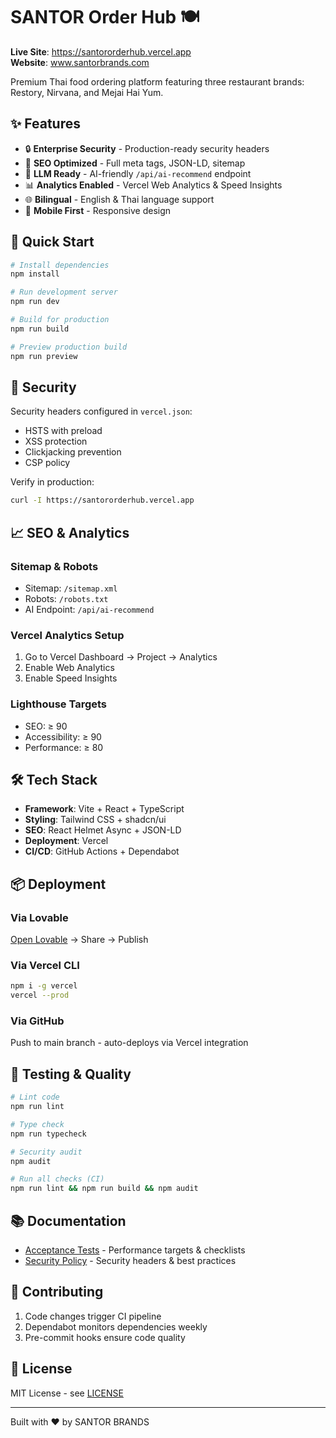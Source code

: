 # SANTOR Order Hub 🍽️

**Live Site**: https://santororderhub.vercel.app  
**Website**: www.santorbrands.com

Premium Thai food ordering platform featuring three restaurant brands: Restory, Nirvana, and Mejai Hai Yum.

## ✨ Features

- 🔒 **Enterprise Security** - Production-ready security headers
- 🚀 **SEO Optimized** - Full meta tags, JSON-LD, sitemap
- 🤖 **LLM Ready** - AI-friendly `/api/ai-recommend` endpoint
- 📊 **Analytics Enabled** - Vercel Web Analytics & Speed Insights
- 🌐 **Bilingual** - English & Thai language support
- 📱 **Mobile First** - Responsive design

## 🚀 Quick Start

```bash
# Install dependencies
npm install

# Run development server
npm run dev

# Build for production
npm run build

# Preview production build
npm run preview
```

## 🔐 Security

Security headers configured in `vercel.json`:
- HSTS with preload
- XSS protection
- Clickjacking prevention
- CSP policy

Verify in production:
```bash
curl -I https://santororderhub.vercel.app
```

## 📈 SEO & Analytics

### Sitemap & Robots
- Sitemap: `/sitemap.xml`
- Robots: `/robots.txt`
- AI Endpoint: `/api/ai-recommend`

### Vercel Analytics Setup
1. Go to Vercel Dashboard → Project → Analytics
2. Enable Web Analytics
3. Enable Speed Insights

### Lighthouse Targets
- SEO: ≥ 90
- Accessibility: ≥ 90
- Performance: ≥ 80

## 🛠️ Tech Stack

- **Framework**: Vite + React + TypeScript
- **Styling**: Tailwind CSS + shadcn/ui
- **SEO**: React Helmet Async + JSON-LD
- **Deployment**: Vercel
- **CI/CD**: GitHub Actions + Dependabot

## 📦 Deployment

### Via Lovable
[Open Lovable](https://lovable.dev/projects/1e35ca5d-372a-441e-a019-2f323d5e78ff) → Share → Publish

### Via Vercel CLI
```bash
npm i -g vercel
vercel --prod
```

### Via GitHub
Push to main branch - auto-deploys via Vercel integration

## 🧪 Testing & Quality

```bash
# Lint code
npm run lint

# Type check
npm run typecheck

# Security audit
npm audit

# Run all checks (CI)
npm run lint && npm run build && npm audit
```

## 📚 Documentation

- [Acceptance Tests](./docs/acceptance.md) - Performance targets & checklists
- [Security Policy](./.github/security.md) - Security headers & best practices

## 🤝 Contributing

1. Code changes trigger CI pipeline
2. Dependabot monitors dependencies weekly
3. Pre-commit hooks ensure code quality

## 📄 License

MIT License - see [LICENSE](./LICENSE)

---

Built with ❤️ by SANTOR BRANDS
